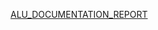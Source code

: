 [ALU_DOCUMENTATION_REPORT](https://docs.google.com/spreadsheets/d/1zVCUqpuiYjjnopsGMKFY4GY0mXGg6OKi/edit?usp=drive_link&ouid=113766502478178390742&rtpof=true&sd=true)

